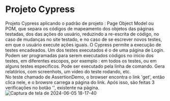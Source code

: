# Projeto Cypress 
Projeto Cypress  aplicando o padrão de projeto : Page Object Model ou POM, que separa os códigos de mapeamento dos objetos das páginas testadas, dos das ações do usuário, reduzindo a re-escrita de código, no caso de mudanças no site testado, e no caso de  se escrever novos testes, em que o usuário execute ações iguais. O Cypress permite a execução de testes encadeados.
Um dos testes executados é o de uma página de Login.
Podem ser programadas para serem executados códigos no inicio dos testes, em diferentes escopos, por exemplo : em todos os testes, ou em alguns testes especificos.
Pode ser executado pela linha de comando. Gera relatórios, com screenhots, um video do teste rodando, etc.    
No teste chamado de AssertionDemo, o browser encontra o link 'get', então clica nele, e o browsre carrega a página do link. Após isso, são feitas 3 verificações no botão '', existente na página. 
![Captura de tela de 2024-06-05 18-17-40](https://github.com/klausmerini/ProjectCypress/assets/109608171/d9515c21-a74e-4dfe-a573-bdc1b9254fac)
